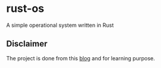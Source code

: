 # rust-os

A simple operational system written in Rust

## Disclaimer

The project is done from this [blog](https://os.phil-opp.com/) and for learning purpose.
